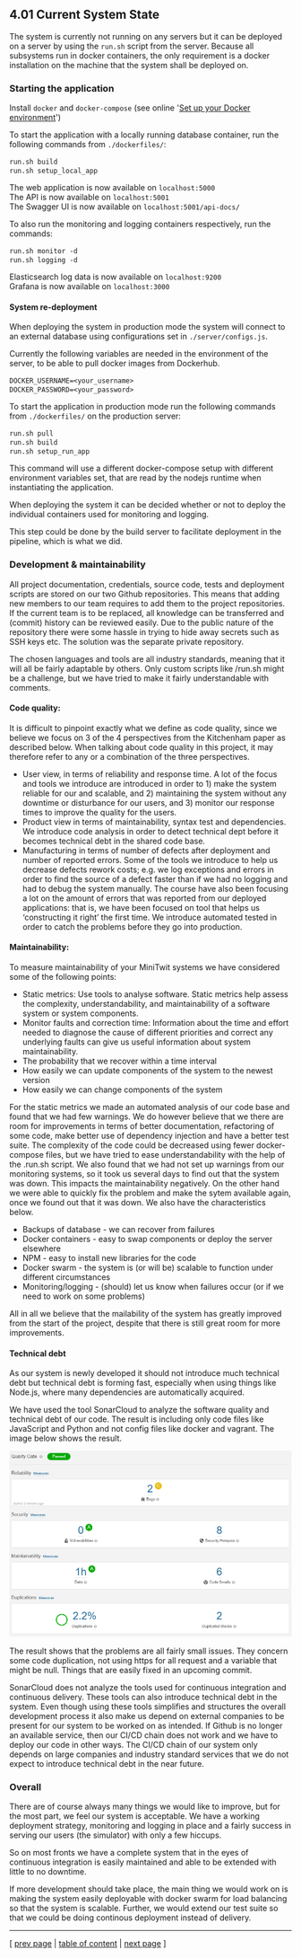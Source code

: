 ## 4.01 Current System State

The system is currently not running on any servers but it can be deployed on a server by using the `run.sh` script from the server. Because all subsystems run in docker containers, the only requirement is a docker installation on the machine that the system shall be deployed on.

### Starting the application
Install `docker` and `docker-compose` (see online '[Set up your Docker environment](https://docs.docker.com/get-started/)')

To start the application with a locally running database container, run the following commands from `./dockerfiles/`:
```
run.sh build
run.sh setup_local_app
```
The web application is now available on `localhost:5000`  
The API is now available on `localhost:5001`  
The Swagger UI is now available on `localhost:5001/api-docs/`  

To also run the monitoring and logging containers respectively, run the commands:
```
run.sh monitor -d
run.sh logging -d
```
Elasticsearch log data is now available on `localhost:9200`  
Grafana is now available on `localhost:3000`


#### System re-deployment
When deploying the system in production mode the system will connect to an external database using configurations set in `./server/configs.js`.

Currently the following variables are needed in the environment of the server, to be able to pull docker images from Dockerhub.
```
DOCKER_USERNAME=<your_username>
DOCKER_PASSWORD=<your_password>
```

To start the application in production mode run the following commands from `./dockerfiles/` on the production server:
```
run.sh pull
run.sh build
run.sh setup_run_app
```

This command will use a different docker-compose setup with different environment variables set, that are read by the nodejs runtime when instantiating the application.

When deploying the system it can be decided whether or not to deploy the individual containers used for monitoring and logging. 

This step could be done by the build server to facilitate deployment in the pipeline, which is what we did.

### Development & maintainability
All project documentation, credentials, source code, tests and deployment scripts are stored on our two Github repositories. This means that adding new members to our team requires to add them to the project repositories. If the current team is to be replaced, all knowledge can be transferred and (commit) history can be reviewed easily. Due to the public nature of the repository there were some hassle in trying to hide away secrets such as SSH keys etc. The solution was the separate private repository.

The chosen languages and tools are all industry standards, meaning that it will all be fairly adaptable by others. Only custom scripts like /run.sh might be a challenge, but we have tried to make it fairly understandable with comments.

#### Code quality:
It is difficult to pinpoint exactly what we define as code quality, since we believe we focus on 3 of the 4 perspectives from the Kitchenham paper as described below. When talking about code quality in this project, it may therefore refer to any or a combination of the three perspectives. 
- User view, in terms of reliability and response time. A lot of the focus and tools we introduce are introduced in order to 1) make the system reliable for our and scalable, and 2) maintaining the system without any downtime or disturbance for our users, and 3) monitor our response times to improve the quality for the users.
- Product view in terms of maintainability, syntax test and dependencies. We introduce code analysis in order to detect technical dept before it becomes technical debt in the shared code base. 
- Manufacturing in terms of number of defects after deployment and number of reported errors. Some of the tools we introduce to help us decrease defects rework costs; e.g. we log exceptions and errors in order to find the source of a defect faster than if we had no logging and had to debug the system manually. The course have also been focusing a lot on the amount of errors that was reported from our deployed applications: that is, we have been focused on tool that helps us ‘constructing it right’ the first time. We introduce automated tested in order to catch the problems before they go into production.

#### Maintainability:
To measure maintainability of your MiniTwit systems we have considered some of the following points:
- Static metrics: Use tools to analyse software. Static metrics help assess the complexity, understandability, and maintainability of a software system or system components.
- Monitor faults and correction time: Information about the time and effort needed to diagnose the cause of different priorities and correct any underlying faults can give us useful information about system maintainability.
- The probability that we recover within a time interval
- How easily we can update components of the system to the newest version
- How easily we can change components of the system

For the static metrics we made an automated analysis of our code base and found that we had few warnings. We do however believe that we there are room for improvements in terms of better documentation, refactoring of some code, make better use of dependency injection and have a better test suite. The complexity of the code could be decreased using fewer docker-compose files, but we have tried to ease understandability with the help of the .run.sh script. We also found that we had not set up warnings from our monitoring systems, so it took us several days to find out that the system was down. This impacts the maintainability negatively. On the other hand we were able to quickly fix the problem and make the sytem available again, once we found out that it was down. We also have the characteristics below.
- Backups of database - we can recover from failures
- Docker containers - easy to swap components or deploy the server elsewhere
- NPM - easy to install new libraries for the code
- Docker swarm - the system is (or will be) scalable to function under different circumstances
- Monitoring/logging - (should) let us know when failures occur (or if we need to work on some problems)

All in all we believe that the mailability of the system has greatly improved from the start of the project, despite that there is still great room for more improvements. 

#### Technical debt
As our system is newly developed it should not introduce much technical debt but technical debt is forming fast, especially when using things like Node.js, where many dependencies are automatically acquired.

We have used the tool SonarCloud to analyze the software quality and technical debt of our code. The result is including only code files like JavaScript and Python and not config files like docker and vagrant. The image below shows the result.

![SonarCloud Overview](../images/ch4_sonarcloud_1.png)

The result shows that the problems are all fairly small issues. They concern some code duplication, not using https for all request and a variable that might be null. Things that are easily fixed in an upcoming commit.

SonarCloud does not analyze the tools used for continuous integration and continuous delivery. These tools can also introduce technical debt in the system. Even though using these tools simplifies and structures the overall development process it also make us depend on external companies to be present for our system to be worked on as intended. If Github is no longer an available service, then our CI/CD chain does not work and we have to deploy our code in other ways. The CI/CD chain of our system only depends on large companies and industry standard services that we do not expect to introduce technical debt in the near future.

### Overall
There are of course always many things we would like to improve, but for the most part, we feel our system is acceptable. We have a working deployment strategy, monitoring and logging in place and a fairly success in serving our users (the simulator) with only a few hiccups.

So on most fronts we have a complete system that in the eyes of continuous integration is easily maintained and able to be extended with little to no downtime.

If more development should take place, the main thing we would work on is making the system easily deployable with docker swarm for load balancing so that the system is scalable. Further, we would extend our test suite so that we could be doing continous deployment instead of delivery.

---
[ [prev page](../chapters/400_lessons_learned_perspective.md) | [table of content](../table_of_content.md) | [next page](../chapters/402_conclusion.md) ]
